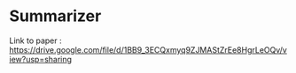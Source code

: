 # Summarizer
Link to paper : 
https://drive.google.com/file/d/1BB9_3ECQxmyq9ZJMAStZrEe8HgrLeOQv/view?usp=sharing
